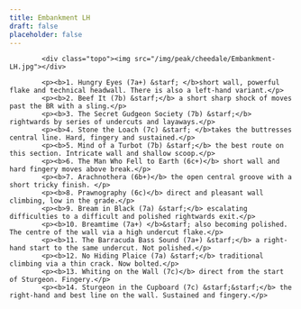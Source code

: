 ```yaml
---
title: Embankment LH
draft: false
placeholder: false
---
```


            <div class="topo"><img src="/img/peak/cheedale/Embankment-LH.jpg"></div>

            <p><b>1. Hungry Eyes (7a+) &starf; </b>short wall, powerful flake and technical headwall. There is also a left-hand variant.</p>
            <p><b>2. Beef It (7b) &starf;</b> a short sharp shock of moves past the BR with a sling.</p>
            <p><b>3. The Secret Gudgeon Society (7b) &starf;</b> rightwards by series of undercuts and layaways.</p>
            <p><b>4. Stone the Loach (7c) &starf; </b>takes the buttresses central line. Hard, fingery and sustained.</p>
            <p><b>5. Mind of a Turbot (7b) &starf;</b> the best route on this section. Intricate wall and shallow scoop.</p>
            <p><b>6. The Man Who Fell to Earth (6c+)</b> short wall and hard fingery moves above break.</p>
            <p><b>7. Arachnothera (6b+)</b> the open central groove with a short tricky finish. </p>
            <p><b>8. Prawnography (6c)</b> direct and pleasant wall climbing, low in the grade.</p>
            <p><b>9. Bream in Black (7a) &starf;</b> escalating difficulties to a difficult and polished rightwards exit.</p>
            <p><b>10. Breamtime (7a+) </b>&starf; also becoming polished. The centre of the wall via a high undercut flake.</p>
            <p><b>11. The Barracuda Bass Sound (7a+) &starf;</b> a right-hand start to the same undercut. Not polished.</p>
            <p><b>12. No Hiding Plaice (7a) &starf;</b> traditional climbing via a thin crack. Now bolted.</p>
            <p><b>13. Whiting on the Wall (7c)</b> direct from the start of Sturgeon. Fingery.</p>
            <p><b>14. Sturgeon in the Cupboard (7c) &starf;&starf;</b> the right-hand and best line on the wall. Sustained and fingery.</p>



